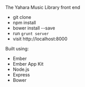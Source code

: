 The Yahara Music Library front end

- git clone
- npm install
- bower install --save
- run `grunt server`
- visit http://localhost:8000

Built using:
- Ember
- Ember App Kit
- Node.js
- Express
- Bower